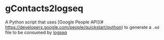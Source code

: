 # gContacts2logseq

A Python script that uses [Google People API](# https://developers.google.com/people/quickstart/python) to generate a `.md` file to be consumed by [logseq](https://logseq.com)